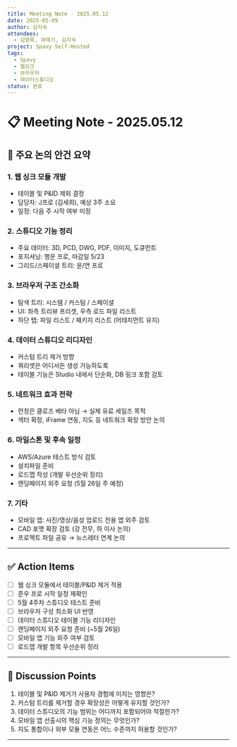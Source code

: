 ```yaml
---
title: Meeting Note - 2025.05.12
date: 2025-05-09
author: 김지숙
attendees:
  - 김영록, 여태기, 김지숙
project: Spavy Self-Hosted
tags:
  - Spavy
  - 웹싱크
  - 브라우저
  - 데이터스튜디오
status: 완료
---
```



# 📋 Meeting Note - 2025.05.12

## 🔹 주요 논의 안건 요약

### 1. 웹 싱크 모듈 개발  

- 테이블 및 P&ID 제외 결정  
- 담당자: J프로 (김세희), 예상 3주 소요  
- 일정: 다음 주 시작 여부 미정

### 2. 스튜디오 기능 정리  

- 주요 데이터: 3D, PCD, DWG, PDF, 이미지, 도큐먼트  
- 포지셔닝: 행운 프로, 마감일 5/23  
- 그리드/스페이셜 트리: 윤/연 프로

### 3. 브라우저 구조 간소화  

- 탐색 트리: 시스템 / 커스텀 / 스페이셜  
- UI: 좌측 트리뷰 프리셋, 우측 로드 파일 리스트  
- 하단 탭: 파일 리스트 / 패키지 리스트 (어태치먼트 유지)

### 4. 데이터 스튜디오 리디자인  

- 커스텀 트리 제거 방향  
- 쿼리셋은 어디서든 생성 가능하도록  
- 테이블 기능은 Studio 내에서 단순화, DB 링크 포함 검토

### 5. 네트워크 효과 전략  

- 런칭은 클로즈 베타 아님 → 실제 유료 세일즈 목적  
- 섹터 확장, iFrame 연동, 지도 등 네트워크 확장 방안 논의

### 6. 마일스톤 및 후속 일정  

- AWS/Azure 테스트 방식 검토  
- 설치파일 준비  
- 로드맵 작성 (개발 우선순위 정리)  
- 랜딩페이지 외주 요청 (5월 26일 주 예정)

### 7. 기타  

- 모바일 앱: 사진/영상/음성 업로드 전용 앱 외주 검토  
- CAD 포맷 확장 검토 (강 전무, 하 이사 논의)  
- 프로젝트 파일 공유 → 뉴스레터 연계 논의

---

## ✅ Action Items

- [ ] 웹 싱크 모듈에서 테이블/P&ID 제거 적용
- [ ] 준우 프로 시작 일정 재확인
- [ ] 5월 4주차 스튜디오 테스트 준비
- [ ] 브라우저 구성 최소화 UI 반영
- [ ] 데이터 스튜디오 테이블 기능 리디자인
- [ ] 랜딩페이지 외주 요청 준비 (~5월 26일)
- [ ] 모바일 앱 기능 외주 여부 검토
- [ ] 로드맵 개발 항목 우선순위 정리

---

## 🧠 Discussion Points

1. 테이블 및 P&ID 제거가 사용자 경험에 미치는 영향은?
2. 커스텀 트리를 제거할 경우 확장성은 어떻게 유지할 것인가?
3. 데이터 스튜디오의 기능 범위는 어디까지 포함되어야 적절한가?
4. 모바일 앱 선출시의 핵심 기능 정의는 무엇인가?
5. 지도 통합이나 외부 모듈 연동은 어느 수준까지 허용할 것인가?

---
